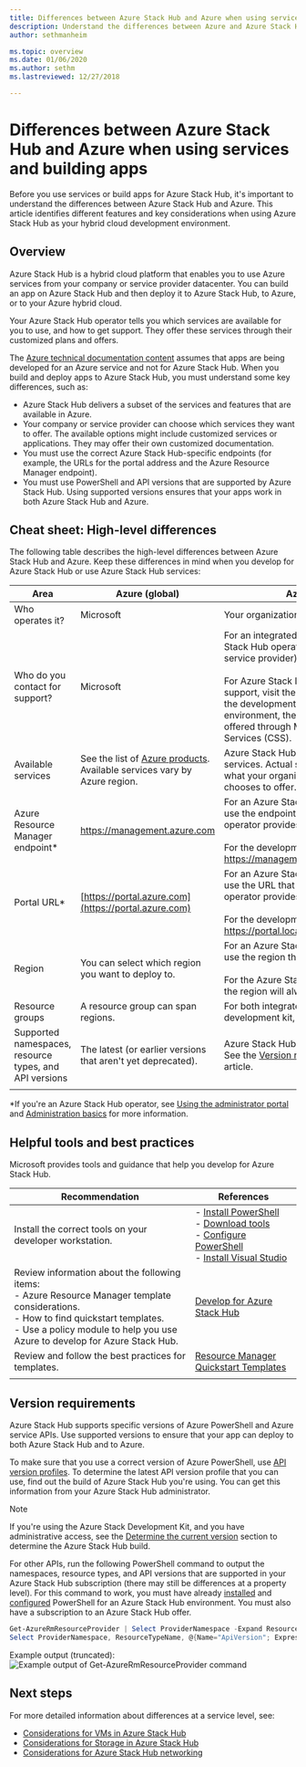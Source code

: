 ```yaml
---
title: Differences between Azure Stack Hub and Azure when using services and building apps| Microsoft Docs
description: Understand the differences between Azure and Azure Stack Hub when using services and building apps.
author: sethmanheim

ms.topic: overview
ms.date: 01/06/2020
ms.author: sethm
ms.lastreviewed: 12/27/2018

---
```


# Differences between Azure Stack Hub and Azure when using services and building apps

Before you use services or build apps for Azure Stack Hub, it's important to understand the differences between Azure Stack Hub and Azure. This article identifies different features and key considerations when using Azure Stack Hub as your hybrid cloud development environment.

## Overview

Azure Stack Hub is a hybrid cloud platform that enables you to use Azure services from your company or service provider datacenter. You can build an app on Azure Stack Hub and then deploy it to Azure Stack Hub, to Azure, or to your Azure hybrid cloud.

Your Azure Stack Hub operator tells you which services are available for you to use, and how to get support. They offer these services through their customized plans and offers.

The [Azure technical documentation content](/azure) assumes that apps are being developed for an Azure service and not for Azure Stack Hub. When you build and deploy apps to Azure Stack Hub, you must understand some key differences, such as:

* Azure Stack Hub delivers a subset of the services and features that are available in Azure.
* Your company or service provider can choose which services they want to offer. The available options might include customized services or applications. They may offer their own customized documentation.
* You must use the correct Azure Stack Hub-specific endpoints (for example, the URLs for the portal address and the Azure Resource Manager endpoint).
* You must use PowerShell and API versions that are supported by Azure Stack Hub. Using supported versions ensures that your apps work in both Azure Stack Hub and Azure.

## Cheat sheet: High-level differences

The following table describes the high-level differences between Azure Stack Hub and Azure. Keep these differences in mind when you develop for Azure Stack Hub or use Azure Stack Hub services:

| Area | Azure (global) | Azure Stack Hub |
| -------- | ------------- | ----------|
| Who operates it? | Microsoft | Your organization or service provider.|
| Who do you contact for support? | Microsoft | For an integrated system, contact your Azure Stack Hub operator (at your organization or service provider) for support.<br><br>For Azure Stack Development Kit (ASDK) support, visit the [Microsoft forums](https://social.msdn.microsoft.com/Forums/en-US/home?forum=AzureStack). Because the development kit is an evaluation environment, there's no official support offered through Microsoft Customer Support Services (CSS).
| Available services | See the list of [Azure products](https://azure.microsoft.com/services/?b=17.04b). Available services vary by Azure region. | Azure Stack Hub supports a subset of Azure services. Actual services will vary based on what your organization or service provider chooses to offer.
| Azure Resource Manager endpoint* | https://management.azure.com | For an Azure Stack Hub integrated system, use the endpoint that your Azure Stack Hub operator provides.<br><br>For the development kit, use: https://management.local.azurestack.external.
| Portal URL* | [https://portal.azure.com](https://portal.azure.com) | For an Azure Stack Hub integrated system, use the URL that your Azure Stack Hub operator provides.<br><br>For the development kit, use: https://portal.local.azurestack.external.
| Region | You can select which region you want to deploy to. | For an  Azure Stack Hub integrated system, use the region that's available on your system.<br><br>For the Azure Stack Development Kit (ASDK), the region will always be **local**.
| Resource groups | A resource group can span regions. | For both integrated systems and the development kit, there's only one region.
|Supported namespaces, resource types, and API versions | The latest (or earlier versions that aren't yet deprecated). | Azure Stack Hub supports specific versions. See the [Version requirements](#version-requirements) section of this article.
| | |

*If you're an Azure Stack Hub operator, see [Using the administrator portal](../operator/azure-stack-manage-portals.md) and [Administration basics](../operator/azure-stack-manage-basics.md) for more information.

## Helpful tools and best practices

Microsoft provides tools and guidance that help you develop for Azure Stack Hub.

| Recommendation | References |
| -------- | ------------- |
| Install the correct tools on your developer workstation. | - [Install PowerShell](../operator/azure-stack-powershell-install.md)<br>- [Download tools](../operator/azure-stack-powershell-download.md)<br>- [Configure PowerShell](azure-stack-powershell-configure-user.md)<br>- [Install Visual Studio](azure-stack-install-visual-studio.md)
| Review information about the following items:<br>- Azure Resource Manager template considerations.<br>- How to find quickstart templates.<br>- Use a policy module to help you use Azure to develop for Azure Stack Hub. | [Develop for Azure Stack Hub](azure-stack-developer.md) |
| Review and follow the best practices for templates. | [Resource Manager Quickstart Templates](https://aka.ms/aa6yz42)
| | |

## Version requirements

Azure Stack Hub supports specific versions of Azure PowerShell and Azure service APIs. Use supported versions to ensure that your app can deploy to both Azure Stack Hub and to Azure.

To make sure that you use a correct version of Azure PowerShell, use [API version profiles](azure-stack-version-profiles.md). To determine the latest API version profile that you can use, find out the build of Azure Stack Hub you're using. You can get this information from your Azure Stack Hub administrator.

> [!NOTE]
> If you're using the Azure Stack Development Kit, and you have administrative access, see the [Determine the current version](../operator/azure-stack-updates.md) section to determine the Azure Stack Hub build.

For other APIs, run the following PowerShell command to output the namespaces, resource types, and API versions that are supported in your Azure Stack Hub subscription (there may still be differences at a property level). For this command to work, you must have already [installed](../operator/azure-stack-powershell-install.md) and [configured](azure-stack-powershell-configure-user.md) PowerShell for an Azure Stack Hub environment. You must also have a subscription to an Azure Stack Hub offer.

```powershell
Get-AzureRmResourceProvider | Select ProviderNamespace -Expand ResourceTypes | Select * -Expand ApiVersions | `
Select ProviderNamespace, ResourceTypeName, @{Name="ApiVersion"; Expression={$_}} 
```

Example output (truncated):
![Example output of Get-AzureRmResourceProvider command](media/azure-stack-considerations/image1.png)

## Next steps

For more detailed information about differences at a service level, see:

* [Considerations for VMs in Azure Stack Hub](azure-stack-vm-considerations.md)
* [Considerations for Storage in Azure Stack Hub](azure-stack-acs-differences.md)
* [Considerations for Azure Stack Hub networking](azure-stack-network-differences.md)
